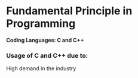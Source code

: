 # Fundamental Principle in Programming

<b> Coding Languages: C and C++</b>

### Usage of C and C++ due to:

High demand in the industry 

